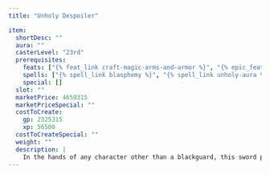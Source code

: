 ```yaml
---
title: "Unholy Despoiler"

item:
  shortDesc: ""
  aura: ""
  casterLevel: "23rd"
  prerequisites:
    feats: ["{% feat_link craft-magic-arms-and-armor %}", "{% epic_feat_link craft-epic-magic-arms-and-armor %}"]
    spells: ["{% spell_link blasphemy %}", "{% spell_link unholy-aura %}", "{% spell_link unholy-blight %}"]
    special: []
  slot: ""
  marketPrice: 4650315
  marketPriceSpecial: ""
  costToCreate:
    gp: 2325315
    xp: 56500
  costToCreateSpecial: ""
  weight: ""
  description: |
    In the hands of any character other than a blackguard, this sword performs as a _+3 unholy longsword_. In the hands of a blackguard, this weapon functions as a _+7 longsword of unholy power_ and grants a +5 profane bonus on the wielder's saving throws against spells with the good descriptor or spells cast by good characters. If a blackguard wielder smites good with the _unholy despoiler_, he or she adds twice his or her blackguard level to damage (rather than his or her blackguard level).
---
```

